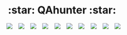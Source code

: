 <div align="center">
<h1> :star: QAhunter :star: </h1>
&nbsp;
<kbd>
  <img src="https://i.ibb.co/Nrn3Tt2/1.jpg" />
</kbd>
&nbsp;
<kbd>
  <img src="https://i.ibb.co/DVWqwN7/2.jpg" />
</kbd>
&nbsp;
<kbd>
  <img src="https://i.ibb.co/cwB7yKx/3.jpg" />
</kbd>
&nbsp;
<kbd>
  <img src="https://i.ibb.co/F0rWFGT/4.jpg" />
</kbd>
&nbsp;
<kbd>
  <img src="https://i.ibb.co/rGBjLFs/5.jpg" />
</kbd>
&nbsp;
<kbd>
  <img src="https://i.ibb.co/8Dc7GMG/6.jpg" />
</kbd>
&nbsp;
<kbd>
  <img src="https://i.ibb.co/5TXj9H6/7.jpg" />
</kbd>
&nbsp;
<kbd>
  <img src="https://i.ibb.co/P1rfQcM/8.jpg" />
</kbd>
&nbsp;
<kbd>
  <img src="https://i.ibb.co/M6qwMRw/9.jpg" />
</kbd>
&nbsp;
<kbd>
  <img src="https://i.ibb.co/x26V1RZ/10.jpg" />
</kbd>
